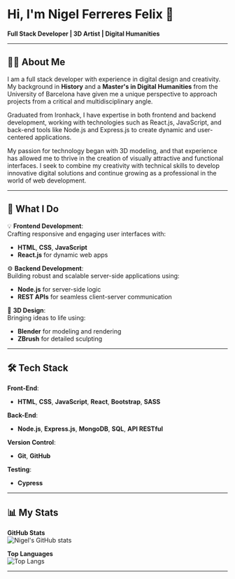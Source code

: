 # Hi, I'm Nigel Ferreres Felix 👋  
**Full Stack Developer | 3D Artist | Digital Humanities**

---

## 👨‍💻 About Me  
I am a full stack developer with experience in digital design and creativity. My background in **History** and a **Master's in Digital Humanities** from the University of Barcelona have given me a unique perspective to approach projects from a critical and multidisciplinary angle.  

Graduated from Ironhack, I have expertise in both frontend and backend development, working with technologies such as React.js, JavaScript, and back-end tools like Node.js and Express.js to create dynamic and user-centered applications. 

My passion for technology began with 3D modeling, and that experience has allowed me to thrive in the creation of visually attractive and functional interfaces. I seek to combine my creativity with technical skills to develop innovative digital solutions and continue growing as a professional in the world of web development.

---

## 🚀 What I Do  

💡 **Frontend Development**:  
Crafting responsive and engaging user interfaces with:  
- **HTML**, **CSS**, **JavaScript**  
- **React.js** for dynamic web apps  

⚙️ **Backend Development**:  
Building robust and scalable server-side applications using:  
- **Node.js** for server-side logic  
- **REST APIs** for seamless client-server communication  

🎨 **3D Design**:  
Bringing ideas to life using:  
- **Blender** for modeling and rendering  
- **ZBrush** for detailed sculpting  

---

## 🛠️ Tech Stack  

**Front-End**:  
- **HTML**, **CSS**, **JavaScript**, **React**, **Bootstrap**, **SASS**  

**Back-End**:  
- **Node.js**, **Express.js**, **MongoDB**, **SQL**, **API RESTful**  

**Version Control**:  
- **Git**, **GitHub**  

**Testing**:  
- **Cypress**

---

## 📊 My Stats  

**GitHub Stats**  
![Nigel's GitHub stats](https://github-readme-stats.vercel.app/api?username=NigelFerrefe&show_icons=true&theme=tokyonight)  

**Top Languages**  
![Top Langs](https://github-readme-stats.vercel.app/api/top-langs/?username=NigelFerrefe&layout=compact&theme=tokyonight)

---
